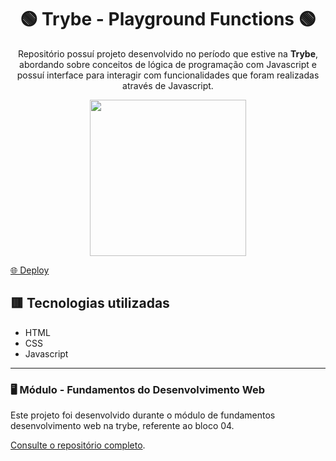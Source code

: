 <div align=center>

# 🟢 Trybe - Playground Functions 🟢

Repositório possuí projeto desenvolvido no período que estive na <b>Trybe</b>, abordando sobre conceitos de lógica de programação com Javascript e possuí interface para interagir com funcionalidades que foram realizadas através de Javascript.

<a href="https://www.betrybe.com/" target="_blank">
<img src="https://freecourse.betrybe.com/images/trybe-logo-e10dbaaa26462aa149b81a924b00df07.png?vsn=d" width="250px">
</a>

</div>

[🌐 Deploy](https://lcds90-playground-functions.vercel.app/)
## 🟥 Tecnologias utilizadas

- HTML
- CSS
- Javascript

* * *

### 🖥 Módulo - Fundamentos do Desenvolvimento Web

Este projeto foi desenvolvido durante o módulo de fundamentos desenvolvimento web na trybe, referente ao bloco 04.

[Consulte o repositório completo](https://github.com/lcds90/trybe-course).

